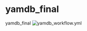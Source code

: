 # yamdb_final
yamdb_final
![yamdb_workflow.yml](https://github.com/Zaguzov/yamdb_final/blob/master/.github/workflows/yamdb_workflow.yml/badge.svg)
